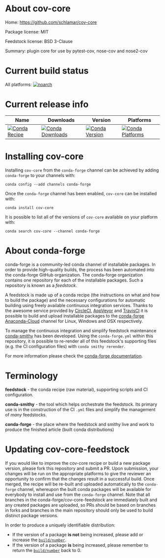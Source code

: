 About cov-core
==============

Home: https://github.com/schlamar/cov-core

Package license: MIT

Feedstock license: BSD 3-Clause

Summary: plugin core for use by pytest-cov, nose-cov and nose2-cov



Current build status
====================

All platforms:
[![noarch](https://img.shields.io/circleci/project/github/conda-forge/cov-core-feedstock/master.svg?label=noarch)](https://circleci.com/gh/conda-forge/cov-core-feedstock)

Current release info
====================

| Name | Downloads | Version | Platforms |
| --- | --- | --- | --- |
| [![Conda Recipe](https://img.shields.io/badge/recipe-cov--core-green.svg)](https://anaconda.org/conda-forge/cov-core) | [![Conda Downloads](https://img.shields.io/conda/dn/conda-forge/cov-core.svg)](https://anaconda.org/conda-forge/cov-core) | [![Conda Version](https://img.shields.io/conda/vn/conda-forge/cov-core.svg)](https://anaconda.org/conda-forge/cov-core) | [![Conda Platforms](https://img.shields.io/conda/pn/conda-forge/cov-core.svg)](https://anaconda.org/conda-forge/cov-core) |

Installing cov-core
===================

Installing `cov-core` from the `conda-forge` channel can be achieved by adding `conda-forge` to your channels with:

```
conda config --add channels conda-forge
```

Once the `conda-forge` channel has been enabled, `cov-core` can be installed with:

```
conda install cov-core
```

It is possible to list all of the versions of `cov-core` available on your platform with:

```
conda search cov-core --channel conda-forge
```


About conda-forge
=================

conda-forge is a community-led conda channel of installable packages.
In order to provide high-quality builds, the process has been automated into the
conda-forge GitHub organization. The conda-forge organization contains one repository
for each of the installable packages. Such a repository is known as a *feedstock*.

A feedstock is made up of a conda recipe (the instructions on what and how to build
the package) and the necessary configurations for automatic building using freely
available continuous integration services. Thanks to the awesome service provided by
[CircleCI](https://circleci.com/), [AppVeyor](http://www.appveyor.com/)
and [TravisCI](https://travis-ci.org/) it is possible to build and upload installable
packages to the [conda-forge](https://anaconda.org/conda-forge)
[Anaconda-Cloud](http://docs.anaconda.org/) channel for Linux, Windows and OSX respectively.

To manage the continuous integration and simplify feedstock maintenance
[conda-smithy](http://github.com/conda-forge/conda-smithy) has been developed.
Using the ``conda-forge.yml`` within this repository, it is possible to re-render all of
this feedstock's supporting files (e.g. the CI configuration files) with ``conda smithy rerender``.

For more information please check the [conda-forge documentation](https://conda-forge.org/docs/).

Terminology
===========

**feedstock** - the conda recipe (raw material), supporting scripts and CI configuration.

**conda-smithy** - the tool which helps orchestrate the feedstock.
                   Its primary use is in the construction of the CI ``.yml`` files
                   and simplify the management of *many* feedstocks.

**conda-forge** - the place where the feedstock and smithy live and work to
                  produce the finished article (built conda distributions)


Updating cov-core-feedstock
===========================

If you would like to improve the cov-core recipe or build a new
package version, please fork this repository and submit a PR. Upon submission,
your changes will be run on the appropriate platforms to give the reviewer an
opportunity to confirm that the changes result in a successful build. Once
merged, the recipe will be re-built and uploaded automatically to the
`conda-forge` channel, whereupon the built conda packages will be available for
everybody to install and use from the `conda-forge` channel.
Note that all branches in the conda-forge/cov-core-feedstock are
immediately built and any created packages are uploaded, so PRs should be based
on branches in forks and branches in the main repository should only be used to
build distinct package versions.

In order to produce a uniquely identifiable distribution:
 * If the version of a package **is not** being increased, please add or increase
   the [``build/number``](http://conda.pydata.org/docs/building/meta-yaml.html#build-number-and-string).
 * If the version of a package **is** being increased, please remember to return
   the [``build/number``](http://conda.pydata.org/docs/building/meta-yaml.html#build-number-and-string)
   back to 0.